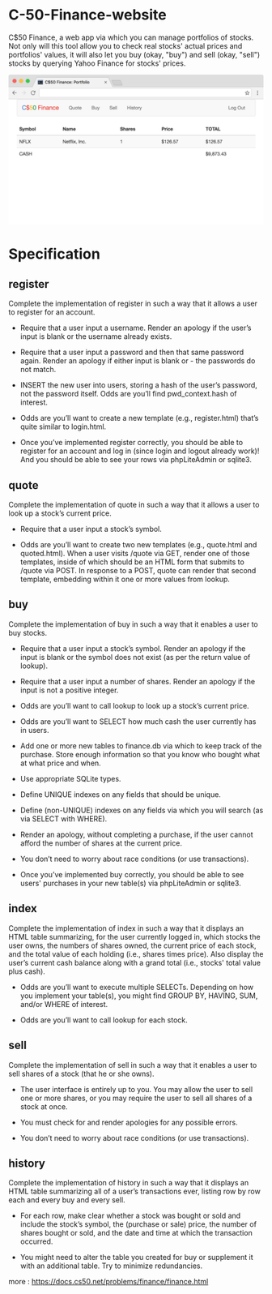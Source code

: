 # C-50-Finance-website
C$50 Finance, a web app via which you can manage portfolios of stocks. Not only will this tool allow you to check real stocks' actual prices and portfolios' values, it will also let you buy (okay, "buy") and sell (okay, "sell") stocks by querying Yahoo Finance for stocks' prices.

![screenshot](https://github.com/mohaned2014/C-50-Finance-website/blob/master/screen.png?raw=true)
# Specification
## register
Complete the implementation of register in such a way that it allows a user to register for an account.

- Require that a user input a username. Render an apology if the user’s input is blank or the username already exists.

- Require that a user input a password and then that same password again. Render an apology if either input is blank or - the passwords do not match.

- INSERT the new user into users, storing a hash of the user’s password, not the password itself. Odds are you’ll find pwd_context.hash of interest.

- Odds are you’ll want to create a new template (e.g., register.html) that’s quite similar to login.html.

- Once you’ve implemented register correctly, you should be able to register for an account and log in (since login and logout already work)! And you should be able to see your rows via phpLiteAdmin or sqlite3.

## quote
Complete the implementation of quote in such a way that it allows a user to look up a stock’s current price.

- Require that a user input a stock’s symbol.

- Odds are you’ll want to create two new templates (e.g., quote.html and quoted.html). When a user visits /quote via GET, render one of those templates, inside of which should be an HTML form that submits to /quote via POST. In response to a POST, quote can render that second template, embedding within it one or more values from lookup.

## buy
Complete the implementation of buy in such a way that it enables a user to buy stocks.

- Require that a user input a stock’s symbol. Render an apology if the input is blank or the symbol does not exist (as per the return value of lookup).

- Require that a user input a number of shares. Render an apology if the input is not a positive integer.

- Odds are you’ll want to call lookup to look up a stock’s current price.

- Odds are you’ll want to SELECT how much cash the user currently has in users.

- Add one or more new tables to finance.db via which to keep track of the purchase. Store enough information so that you know who bought what at what price and when.

- Use appropriate SQLite types.

- Define UNIQUE indexes on any fields that should be unique.

- Define (non-UNIQUE) indexes on any fields via which you will search (as via SELECT with WHERE).

- Render an apology, without completing a purchase, if the user cannot afford the number of shares at the current price.

- You don’t need to worry about race conditions (or use transactions).

- Once you’ve implemented buy correctly, you should be able to see users' purchases in your new table(s) via phpLiteAdmin or sqlite3.

## index
Complete the implementation of index in such a way that it displays an HTML table summarizing, for the user currently logged in, which stocks the user owns, the numbers of shares owned, the current price of each stock, and the total value of each holding (i.e., shares times price). Also display the user’s current cash balance along with a grand total (i.e., stocks' total value plus cash).

- Odds are you’ll want to execute multiple SELECTs. Depending on how you implement your table(s), you might find GROUP BY, HAVING, SUM, and/or WHERE of interest.

- Odds are you’ll want to call lookup for each stock.

## sell
Complete the implementation of sell in such a way that it enables a user to sell shares of a stock (that he or she owns).

- The user interface is entirely up to you. You may allow the user to sell one or more shares, or you may require the user to sell all shares of a stock at once.

- You must check for and render apologies for any possible errors.

- You don’t need to worry about race conditions (or use transactions).

## history
Complete the implementation of history in such a way that it displays an HTML table summarizing all of a user’s transactions ever, listing row by row each and every buy and every sell.

- For each row, make clear whether a stock was bought or sold and include the stock’s symbol, the (purchase or sale) price, the number of shares bought or sold, and the date and time at which the transaction occurred.

- You might need to alter the table you created for buy or supplement it with an additional table. Try to minimize redundancies.

more : https://docs.cs50.net/problems/finance/finance.html
